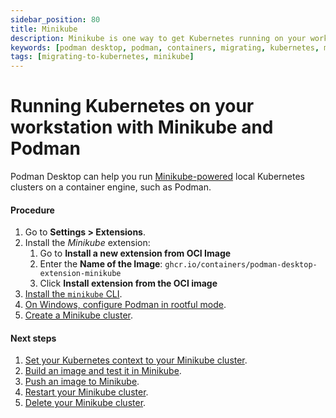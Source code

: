 ```yaml
---
sidebar_position: 80
title: Minikube
description: Minikube is one way to get Kubernetes running on your workstation.
keywords: [podman desktop, podman, containers, migrating, kubernetes, minikube]
tags: [migrating-to-kubernetes, minikube]
---
```


# Running Kubernetes on your workstation with Minikube and Podman

Podman Desktop can help you run [Minikube-powered](https://minikube.sigs.k8s.io/) local Kubernetes clusters on a container engine, such as Podman.

#### Procedure

1. Go to **<Icon icon="fa-solid fa-cog" size="lg" /> Settings > Extensions**.
1. Install the _Minikube_ extension:
   1. Go to **Install a new extension from OCI Image**
   1. Enter the **Name of the Image**: `ghcr.io/containers/podman-desktop-extension-minikube`
   1. Click **<Icon icon="fa-solid fa-download" size="lg" /> Install extension from the OCI image**
1. [Install the `minikube` CLI](/docs/minikube/installing).
1. [On Windows, configure Podman in rootful mode](/docs/minikube/configuring-podman-for-minikube-on-windows).
1. [Create a Minikube cluster](/docs/minikube/creating-a-minikube-cluster).

#### Next steps

1. [Set your Kubernetes context to your Minikube cluster](/docs/minikube/working-with-your-local-minikube-cluster).
1. [Build an image and test it in Minikube](/docs/minikube/building-an-image-and-testing-it-in-minikube).
1. [Push an image to Minikube](/docs/minikube/pushing-an-image-to-minikube).
1. [Restart your Minikube cluster](/docs/minikube/restarting-your-minikube-cluster).
1. [Delete your Minikube cluster](/docs/minikube/deleting-your-minikube-cluster).

